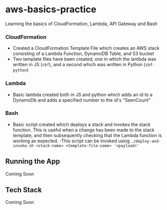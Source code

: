 # aws-basics-practice
Learning the basics of CloudFormation, Lambda, API Gateway and Bash

### CloudFormation
- Created a CloudFormation Template File which creates an AWS stack consisting of a Lambda Function, DynamoDB Table, and S3 bucket
- Two template files have been created, one in which the lambda was written in JS (`cbf`), and a second which was written in Python (`cbf-python`)

### Lambda
- Basic lambda created both in JS and python which adds an id to a DynamoDb and adds a specified number to the id's "SeenCount"

### Bash
- Basic script created which deploys a stack and invokes the stack function. This is useful when a change has been made to the stack template,
and then subsequently checking that the Lambda function is working as expected.
-This script can be invoked using
```./deploy-and-invoke.sh <stack-name> <template-file-name> '<payload>'```

## Running the App
Coming Soon

## Tech Stack
Coming Soon
